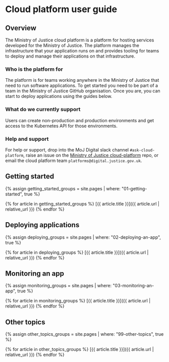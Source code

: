 # Cloud platform user guide

## Overview

The Ministry of Justice cloud platform is a platform for hosting services developed for the Ministry of Justice. The platform manages the infrastructure that your application runs on and provides tooling for teams to deploy and manage their applications on that infrastructure.

### Who is the platform for

The platform is for teams working anywhere in the Ministry of Justice that need to run software applications. To get started you need to be part of a team in the Ministry of Justice GitHub organisation. Once you are, you can start to deploy applications using the guides below. 

### What do we currently support

Users can create non-production and production environments and get access to the Kubernetes API for those environments.

### Help and support

For help or support, drop into the MoJ Digital slack channel `#ask-cloud-platform`, raise an issue on the [Ministry of Justice cloud-platform](https://github.com/ministryofjustice/cloud-platform) repo, or email the cloud platform team `platforms@digital.justice.gov.uk`.

## Getting started

{% assign getting_started_groups = site.pages
  | where: "01-getting-started", true %}

{% for article in getting_started_groups %}
  [{{ article.title }}]({{ article.url | relative_url }})
{% endfor %}

## Deploying applications

{% assign deploying_groups = site.pages
  | where: "02-deploying-an-app", true %}

{% for article in deploying_groups %}
  [{{ article.title }}]({{ article.url | relative_url }})
{% endfor %}

## Monitoring an app

{% assign monitoring_groups = site.pages
  | where: "03-monitoring-an-app", true %}

{% for article in monitoring_groups %}
  [{{ article.title }}]({{ article.url | relative_url }})
{% endfor %}

## Other topics

{% assign other_topics_groups = site.pages
  | where: "99-other-topics", true %}

{% for article in other_topics_groups %}
  [{{ article.title }}]({{ article.url | relative_url }})
{% endfor %}
